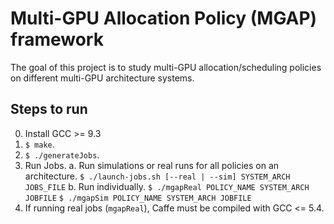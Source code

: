 # Multi-GPU Allocation Policy (MGAP) framework

The goal of this project is to study multi-GPU allocation/scheduling policies on different multi-GPU architecture systems.

## Steps to run

0. Install GCC >= 9.3
1. `$ make`.
2. `$ ./generateJobs`.
3. Run Jobs.
   a. Run simulations or real runs for all policies on an architecture.
      `$ ./launch-jobs.sh [--real | --sim] SYSTEM_ARCH JOBS_FILE`
   b. Run individually.
      `$ ./mgapReal POLICY_NAME SYSTEM_ARCH JOBFILE`
      `$ ./mgapSim POLICY_NAME SYSTEM_ARCH JOBFILE`
4. If running real jobs (`mgapReal`), Caffe must be compiled with GCC <= 5.4.
